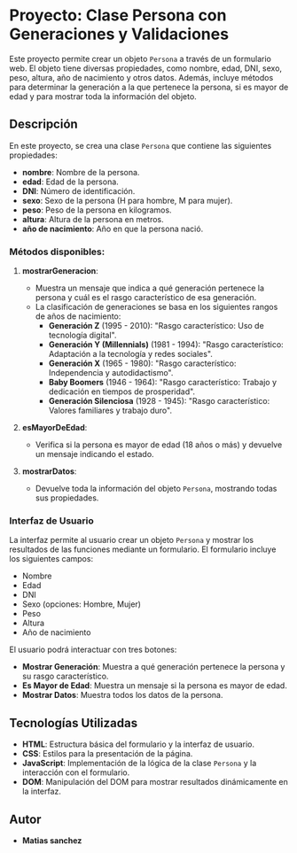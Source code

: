 # Proyecto: Clase Persona con Generaciones y Validaciones

Este proyecto permite crear un objeto `Persona` a través de un formulario web. El objeto tiene diversas propiedades, como nombre, edad, DNI, sexo, peso, altura, año de nacimiento y otros datos. Además, incluye métodos para determinar la generación a la que pertenece la persona, si es mayor de edad y para mostrar toda la información del objeto.

## Descripción

En este proyecto, se crea una clase `Persona` que contiene las siguientes propiedades:
- **nombre**: Nombre de la persona.
- **edad**: Edad de la persona.
- **DNI**: Número de identificación.
- **sexo**: Sexo de la persona (H para hombre, M para mujer).
- **peso**: Peso de la persona en kilogramos.
- **altura**: Altura de la persona en metros.
- **año de nacimiento**: Año en que la persona nació.

### Métodos disponibles:

1. **mostrarGeneracion**: 
   - Muestra un mensaje que indica a qué generación pertenece la persona y cuál es el rasgo característico de esa generación.
   - La clasificación de generaciones se basa en los siguientes rangos de años de nacimiento:
     - **Generación Z** (1995 - 2010): "Rasgo característico: Uso de tecnología digital".
     - **Generación Y (Millennials)** (1981 - 1994): "Rasgo característico: Adaptación a la tecnología y redes sociales".
     - **Generación X** (1965 - 1980): "Rasgo característico: Independencia y autodidactismo".
     - **Baby Boomers** (1946 - 1964): "Rasgo característico: Trabajo y dedicación en tiempos de prosperidad".
     - **Generación Silenciosa** (1928 - 1945): "Rasgo característico: Valores familiares y trabajo duro".
   
2. **esMayorDeEdad**: 
   - Verifica si la persona es mayor de edad (18 años o más) y devuelve un mensaje indicando el estado.
   
3. **mostrarDatos**: 
   - Devuelve toda la información del objeto `Persona`, mostrando todas sus propiedades.

### Interfaz de Usuario

La interfaz permite al usuario crear un objeto `Persona` y mostrar los resultados de las funciones mediante un formulario. El formulario incluye los siguientes campos:

- Nombre
- Edad
- DNI
- Sexo (opciones: Hombre, Mujer)
- Peso
- Altura
- Año de nacimiento

El usuario podrá interactuar con tres botones:
- **Mostrar Generación**: Muestra a qué generación pertenece la persona y su rasgo característico.
- **Es Mayor de Edad**: Muestra un mensaje si la persona es mayor de edad.
- **Mostrar Datos**: Muestra todos los datos de la persona.

## Tecnologías Utilizadas

- **HTML**: Estructura básica del formulario y la interfaz de usuario.
- **CSS**: Estilos para la presentación de la página.
- **JavaScript**: Implementación de la lógica de la clase `Persona` y la interacción con el formulario.
- **DOM**: Manipulación del DOM para mostrar resultados dinámicamente en la interfaz.

## Autor
- **Matias sanchez**
